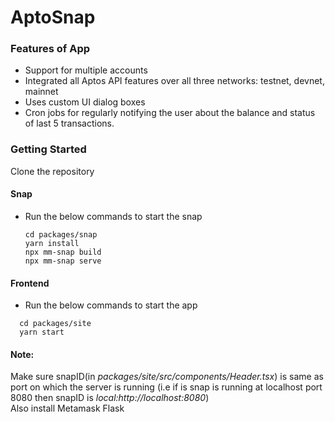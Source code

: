 # AptoSnap

### Features of App
- Support for multiple accounts
- Integrated all Aptos API features over all three networks: testnet, devnet, mainnet
- Uses custom UI dialog boxes
- Cron jobs for regularly notifying the user about the balance and status of last 5 transactions.

### Getting Started
Clone the repository
#### Snap
- Run the below commands to start the snap
  ```shell
  cd packages/snap
  yarn install
  npx mm-snap build
  npx mm-snap serve
  ```

#### Frontend
- Run the below commands to start the app
```shell
  cd packages/site
  yarn start
```



#### **Note:** 
Make sure snapID(in _packages/site/src/components/Header.tsx_) is same as port on which the server is running (i.e if is snap is running at localhost port 8080 then snapID is _local:http://localhost:8080_)<br>
Also install Metamask Flask
